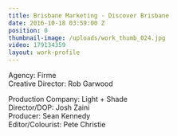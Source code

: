 ```yaml
---
title: Brisbane Marketing - Discover Brisbane
date: 2016-10-18 03:59:00 Z
position: 0
thumbnail-image: /uploads/work_thumb_024.jpg
video: 179134359
layout: work-profile
---
```


Agency: Firme<br>
Creative Director: Rob Garwood<br>

Production Company: Light + Shade<br>
Director/DOP: Josh Zaini<br>
Producer: Sean Kennedy<br>
Editor/Colourist: Pete Christie<br>